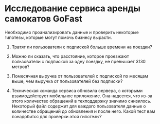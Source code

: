 # Исследование сервиса аренды самокатов GoFast
Необходимо проанализировать данные и проверить некоторые гипотезы, которые могут помочь бизнесу вырасти.


1. Тратят ли пользователи с подпиской больше времени на поездки?


2. Можно ли сказать, что расстояние, которое проезжают пользователи с подпиской за одну поездку, не превышает 3130 метров?


3. Помесячная выручка от пользователей с подпиской по месяцам выше, чем выручка от пользователей без подписки?


4. Техническая команда сервиса обновила сервера, с которыми взаимодействует мобильное приложение. Она надеется, что из-за этого количество обращений в техподдержку значимо снизилось. Некоторый файл содержит для каждого пользователя данные о количестве обращений до обновления и после него. Какой тест вам понадобится для проверки этой гипотезы?
